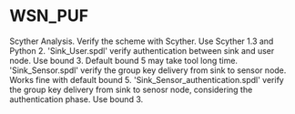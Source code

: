 # WSN_PUF
Scyther Analysis.
Verify the scheme with Scyther.
Use Scyther 1.3 and Python 2.
'Sink_User.spdl' verify authentication between sink and user node. Use bound 3. Default bound 5 may take tool long time.
'Sink_Sensor.spdl' verify the group key delivery from sink to sensor node. Works fine with default bound 5.
'Sink_Sensor_authentication.spdl' verify the group key delivery from sink to senosr node, considering the authentication phase. Use bound 3.
